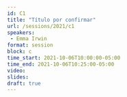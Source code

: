 ```yaml
---
id: C1
title: "Título por confirmar"
url: /sessions/2021/c1
speakers:
 - Emma Irwin
format: session
block: c
time_start: 2021-10-06T10:00:00-05:00
time_end: 2021-10-06T10:25:00-05:00
video:
slides:
draft: true
---
```

